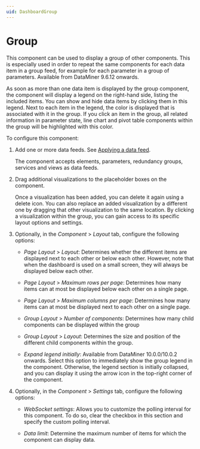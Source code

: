 ```yaml
---
uid: DashboardGroup
---
```


# Group

This component can be used to display a group of other components. This is especially used in order to repeat the same components for each data item in a group feed, for example for each parameter in a group of parameters. Available from DataMiner 9.6.12 onwards.

As soon as more than one data item is displayed by the group component, the component will display a legend on the right-hand side, listing the included items. You can show and hide data items by clicking them in this legend. Next to each item in the legend, the color is displayed that is associated with it in the group. If you click an item in the group, all related information in parameter state, line chart and pivot table components within the group will be highlighted with this color.

To configure this component:

1. Add one or more data feeds. See [Applying a data feed](xref:Configuring_dashboard_components#applying-a-data-feed).

   The component accepts elements, parameters, redundancy groups, services and views as data feeds.

1. Drag additional visualizations to the placeholder boxes on the component.

   Once a visualization has been added, you can delete it again using a delete icon. You can also replace an added visualization by a different one by dragging that other visualization to the same location. By clicking a visualization within the group, you can gain access to its specific layout options and settings.

1. Optionally, in the *Component* > *Layout* tab, configure the following options:

   - *Page Layout* \> *Layout*: Determines whether the different items are displayed next to each other or below each other. However, note that when the dashboard is used on a small screen, they will always be displayed below each other.

   - *Page Layout* \> *Maximum rows per page*: Determines how many items can at most be displayed below each other on a single page.

   - *Page Layout* \> *Maximum columns per page*: Determines how many items can at most be displayed next to each other on a single page.

   - *Group Layout* \> *Number of components*: Determines how many child components can be displayed within the group

   - *Group Layout* \> *Layout*: Determines the size and position of the different child components within the group.

   - *Expand legend initially*: Available from DataMiner 10.0.0/10.0.2 onwards. Select this option to immediately show the group legend in the component. Otherwise, the legend section is initially collapsed, and you can display it using the arrow icon in the top-right corner of the component.

1. Optionally, in the *Component* > *Settings* tab, configure the following options:

   - *WebSocket settings*: Allows you to customize the polling interval for this component. To do so, clear the checkbox in this section and specify the custom polling interval.

   - *Data limit*: Determine the maximum number of items for which the component can display data.
